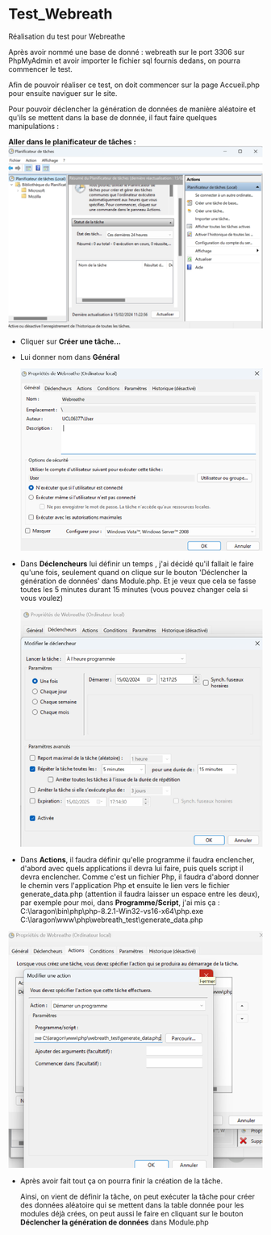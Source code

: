 # Test_Webreath

Réalisation du test pour Webreathe

Après avoir nommé une base de donné : webreath    sur le port 3306 sur PhpMyAdmin et avoir importer le fichier sql fournis dedans, on pourra commencer le test.

Afin de pouvoir réaliser ce test, on doit commencer sur la page Accueil.php pour ensuite naviguer sur le site.

Pour pouvoir déclencher la génération de données de manière aléatoire et qu'ils se mettent dans la base de donnée, il faut faire quelques manipulations :

**Aller dans le planificateur de tâches :** 
![image1](image1.png)

- Cliquer sur **Créer une tâche...**
- Lui donner nom dans **Général**
  
  ![image2](image2.png)
  
- Dans **Déclencheurs** lui définir un temps , j'ai décidé qu'il fallait le faire qu'une fois, seulement quand on  clique sur le bouton 'Déclencher la génération de données' dans Module.php. Et je veux que cela se fasse toutes les 5 minutes durant 15 minutes (vous pouvez changer cela si vous voulez)
  
  ![image3](image3.png)
  
- Dans **Actions**, il faudra définir qu'elle programme il faudra enclencher, d'abord avec quels applications il devra lui faire, puis quels script il devra enclencher. Comme c'est un fichier Php, il faudra d'abord donner le chemin vers l'application Php et ensuite le lien vers le fichier generate_data.php (attention il faudra laisser un espace entre les deux), par exemple pour moi, dans **Programme/Script**, j'ai mis ça : C:\laragon\bin\php\php-8.2.1-Win32-vs16-x64\php.exe C:\laragon\www\php\webreath_test\generate_data.php
  
 ![image4](image4.png)
 
- Après avoir fait tout ça on pourra finir la création de la tâche.

  Ainsi, on vient de définir la tâche, on peut exécuter la tâche pour créer des données aléatoire qui se mettent dans la table donnée pour les modules déjà crées, on peut aussi le faire en cliquant sur le bouton **Déclencher la génération de données** dans Module.php

